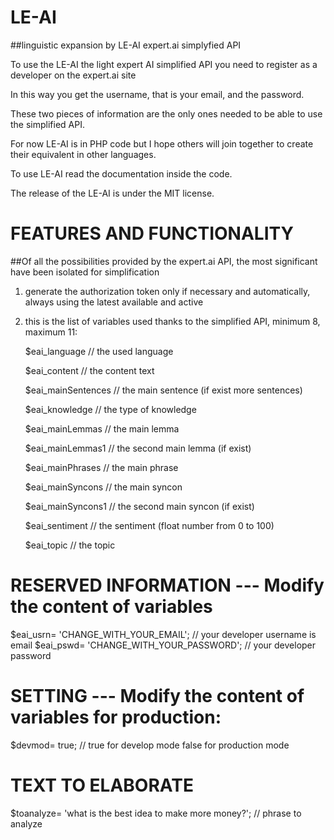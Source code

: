 
# LE-AI
##linguistic expansion by LE-AI expert.ai simplyfied API

To use the LE-AI the light expert AI simplified API you need to register as a developer on the expert.ai site

In this way you get the username, that is your email, and the password.

These two pieces of information are the only ones needed to be able to use the simplified API.

For now LE-AI is in PHP code but I hope others will join together to create their equivalent in other languages. 

To use LE-AI read the documentation inside the code.

The release of the LE-AI is under the MIT license.



# FEATURES AND FUNCTIONALITY

##Of all the possibilities provided by the expert.ai API, the most significant have been isolated for simplification 

1) generate the authorization token only if necessary and automatically, always using the latest available and active 

2) this is the list of variables used thanks to the simplified API, minimum 8, maximum 11:

	$eai_language			// the used language
	
	$eai_content			// the content text
	
	$eai_mainSentences		// the main sentence (if exist more sentences)
	
	$eai_knowledge			// the type of knowledge
	
	$eai_mainLemmas		// the main lemma
	
	$eai_mainLemmas1		// the second main lemma (if exist)
	
	$eai_mainPhrases		// the main phrase
	
	$eai_mainSyncons		// the main syncon
	
	$eai_mainSyncons1		// the second main syncon (if exist)
	
	$eai_sentiment			// the sentiment (float number from 0 to 100)
	
	$eai_topic				// the topic


# RESERVED INFORMATION --- Modify the content of variables
$eai_usrn=	'CHANGE_WITH_YOUR_EMAIL';			// your developer username is email
$eai_pswd=	'CHANGE_WITH_YOUR_PASSWORD';			// your developer password



# SETTING --- Modify the content of variables for production:
$devmod=	true;		// true for develop mode   false for production mode



# TEXT TO ELABORATE
$toanalyze=	'what is the best idea to make more money?';	// phrase to analyze
